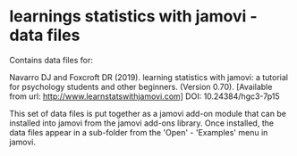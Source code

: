 # learnings statistics with jamovi - data files

Contains data files for:

Navarro DJ and Foxcroft DR (2019). learning statistics with jamovi: a tutorial for psychology students and other beginners. (Version 0.70). [Available from url: http://www.learnstatswithjamovi.com] DOI: 10.24384/hgc3-7p15

This set of data files is put together as a jamovi add-on module that can be installed into jamovi from the jamovi add-ons library. Once installed, the data files appear in a sub-folder from the 'Open' - 'Examples' menu in jamovi.


